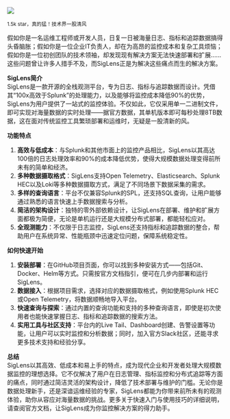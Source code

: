 <img src="/assets/image/250502-siglens.png"/> 

<small>1.5k star，真的猛！技术界一股清风</small>

假如你是一名运维工程师或开发人员，日复一日被海量日志、指标和追踪数据搞得头昏脑胀；假如你是一位企业IT负责人，却在为高昂的监控成本和复杂工具烦恼；假如你是一位初创团队的技术领袖，却发现现有解决方案无法快速部署和扩展……这些问题曾让许多人措手不及，而SigLens正是为解决这些痛点而生的解决方案。

**SigLens简介**  
SigLens是一款开源的全栈观测平台，专为日志、指标与追踪数据而设计。凭借其“100x高效于Splunk”的处理能力，以及能够将监控成本降低90%的优势，SigLens为用户提供了一站式的监控体验。不仅如此，它仅采用单一二进制文件，即可实现对海量数据的实时处理——据官方数据，其单机版本即可每秒处理8TB数据，这在面对传统监控工具繁琐部署和运维时，无疑是一股清新的风。

**功能特点**  
1. **高效与低成本**：与Splunk和其他市面上的监控产品相比，SigLens以其高达100倍的日志处理效率和90%的成本降低优势，使得大规模数据处理变得前所未有的简单和经济。  
2. **多种数据摄取格式**：SigLens支持Open Telemetry、Elasticsearch、Splunk HEC以及Loki等多种数据摄取方式，满足了不同场景下数据采集的需求。  
3. **多样的查询语言**：平台不仅兼容Splunk的SPL，还支持SQL查询，让用户能够通过熟悉的语言快速上手数据搜索与分析。  
4. **简洁的架构设计**：独特的零外部依赖设计，让SigLens在部署、维护和扩展方面都极为简便，无论是单机运行还是大规模分布式部署，都能轻松应对。  
5. **全观测能力**：不仅限于日志监控，SigLens还支持指标和追踪数据的整合，帮助用户在系统异常、性能瓶颈中迅速定位问题，保障系统稳定性。

**如何快速开始**  
1. **安装部署**：在GitHub项目页面，你可以找到多种安装方式——包括Git、Docker、Helm等方式。只需按官方文档指引，便可在几步内部署和运行SigLens。  
2. **数据接入**：根据项目需求，选择对应的数据摄取格式，例如使用Splunk HEC或Open Telemetry，将数据顺畅地导入平台。  
3. **快速查询与探索**：通过内置的查询功能和支持的多种查询语言，即使是初次使用者也能快速掌握日志、指标和追踪数据的搜索方法。  
4. **实用工具与社区支持**：平台内的Live Tail、Dashboard创建、告警设置等功能，让用户可以实时监控和分析数据；同时，加入官方Slack社区，还能寻求更多技术支持和经验分享。

**总结**  
SigLens以其高效、低成本和易上手的特点，成为现代企业和开发者处理大规模数据监控的理想选择。它不仅解决了用户在日志管理、指标监控和分布式追踪等方面的痛点，同时通过简洁灵活的架构设计，降低了技术部署与维护的门槛。无论你是数据处理新手，还是深谙运维经验的专家，SigLens都能为你带来前所未有的观测体验，助你从容应对海量数据的挑战。更多关于快速入门与使用技巧的详细说明，请查阅官方文档，让SigLens成为你监控解决方案的得力助手。